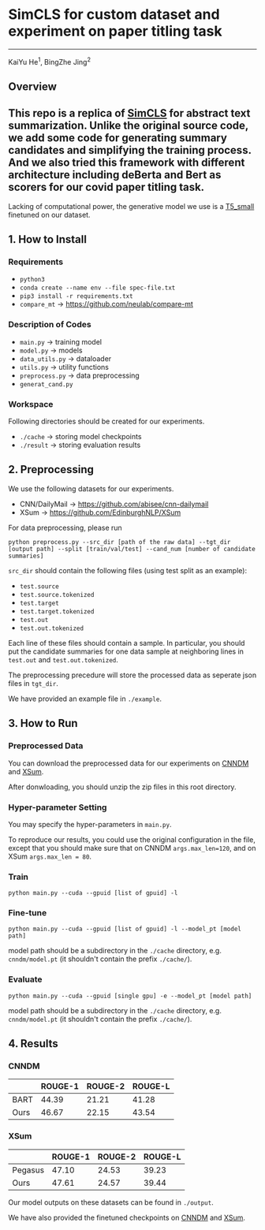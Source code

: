# SimCLS for custom dataset and experiment on paper titling task
---
KaiYu He<sup>1</sup>, BingZhe Jing<sup>2</sup>


## Overview
This repo is a replica of [SimCLS](https://arxiv.org/abs/2106.01890v1) for abstract text summarization. Unlike the original source code, we add some code for generating summary candidates and simplifying the training process. And we also tried this framework with different architecture including deBerta and Bert as scorers for our covid paper titling task.
-
Lacking of computational power, the generative model we use is a [T5_small ](https://huggingface.co/t5-small) finetuned on our dataset.


## 1. How to Install

### Requirements
- `python3`
- `conda create --name env --file spec-file.txt`
- `pip3 install -r requirements.txt`
- `compare_mt` -> https://github.com/neulab/compare-mt

### Description of Codes
- `main.py` -> training model
- `model.py` -> models
- `data_utils.py` -> dataloader
- `utils.py` -> utility functions
- `preprocess.py` -> data preprocessing
- `generat_cand.py`

### Workspace
Following directories should be created for our experiments.
- `./cache` -> storing model checkpoints
- `./result` -> storing evaluation results

## 2. Preprocessing
We use the following datasets for our experiments.

- CNN/DailyMail -> https://github.com/abisee/cnn-dailymail
- XSum -> https://github.com/EdinburghNLP/XSum

For data preprocessing, please run
```
python preprocess.py --src_dir [path of the raw data] --tgt_dir [output path] --split [train/val/test] --cand_num [number of candidate summaries]
```
`src_dir` should contain the following files (using test split as an example):
- `test.source`
- `test.source.tokenized`
- `test.target`
- `test.target.tokenized`
- `test.out`
- `test.out.tokenized`

Each line of these files should contain a sample. In particular, you should put the candidate summaries for one data sample at neighboring lines in `test.out` and `test.out.tokenized`.

The preprocessing precedure will store the processed data as seperate json files in `tgt_dir`.

We have provided an example file in `./example`.

## 3. How to Run

### Preprocessed Data
You can download the preprocessed data for our experiments on [CNNDM](https://drive.google.com/file/d/1WRvDBWfmC5W_32wNRrNa6lEP75Vx5cut/view?usp=sharing) and [XSum](https://drive.google.com/file/d/1nKx6RT4zNxO4hFy8y3dPbYV-GBu1Si-u/view?usp=sharing).

After donwloading, you should unzip the zip files in this root directory.

### Hyper-parameter Setting
You may specify the hyper-parameters in `main.py`.

To reproduce our results, you could use the original configuration in the file, except that you should make sure that on CNNDM 
`args.max_len=120`, and on XSum `args.max_len = 80`.


### Train
```
python main.py --cuda --gpuid [list of gpuid] -l
```
### Fine-tune
```
python main.py --cuda --gpuid [list of gpuid] -l --model_pt [model path]
```
model path should be a subdirectory in the `./cache` directory, e.g. `cnndm/model.pt` (it shouldn't contain the prefix `./cache/`).
### Evaluate
```
python main.py --cuda --gpuid [single gpu] -e --model_pt [model path]
```
model path should be a subdirectory in the `./cache` directory, e.g. `cnndm/model.pt` (it shouldn't contain the prefix `./cache/`).

## 4. Results

### CNNDM
|          | ROUGE-1 | ROUGE-2 | ROUGE-L |
|----------|---------|---------|---------|
| BART     | 44.39   | 21.21   | 41.28   |
| Ours     | 46.67   | 22.15   | 43.54   |

### XSum
|          | ROUGE-1 | ROUGE-2 | ROUGE-L |
|----------|---------|---------|---------|
| Pegasus  | 47.10   | 24.53   | 39.23   |
| Ours     | 47.61   | 24.57   | 39.44   |

Our model outputs on these datasets can be found in `./output`.

We have also provided the finetuned checkpoints on [CNNDM](https://drive.google.com/file/d/1CSFeZUUVFF4ComY6LgYwBpQJtqMgGllI/view?usp=sharing) and [XSum](https://drive.google.com/file/d/1yx9KhDY0CY8bLdYnQ9XhvfMwxoJ4Fz6N/view?usp=sharing).
